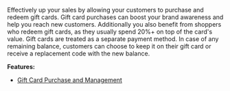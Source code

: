 Effectively up your sales by allowing your customers to purchase and redeem gift cards. Gift card purchases can boost your brand awareness and help you reach new customers. Additionally you also benefit from shoppers who redeem gift cards, as they usually spend 20%+ on top of the card's value. Gift cards are treated as a separate payment method. In case of any remaining balance, customers can choose to keep it on their gift card or receive a replacement code with the new balance.


**Features:**

* [Gift Card Purchase and Management](https://documentation.spryker.com/v3/docs/gift-card-purchase-management-201907)